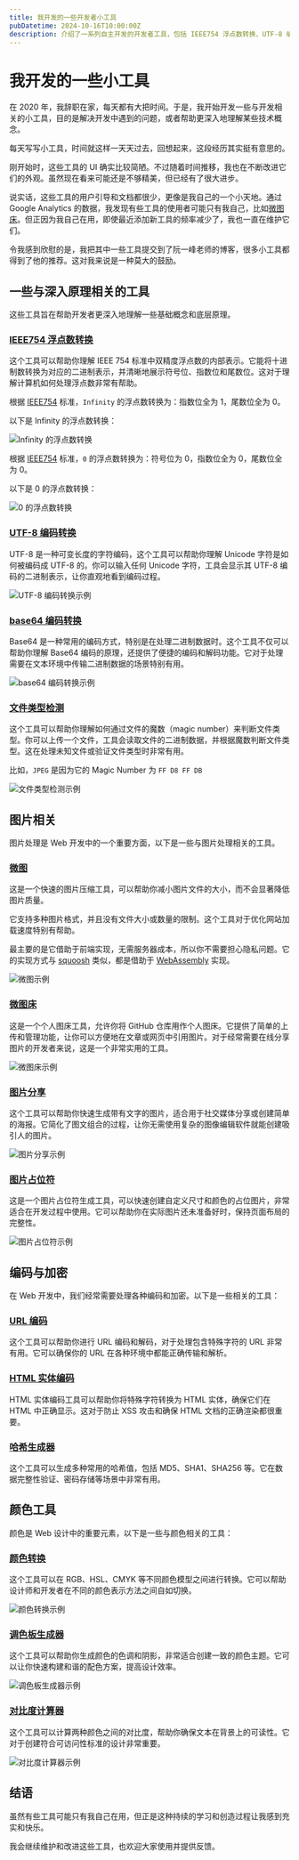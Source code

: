 ```yaml
---
title: 我开发的一些开发者小工具
pubDatetime: 2024-10-16T10:00:00Z
description: 介绍了一系列自主开发的开发者工具，包括 IEEE754 浮点数转换、UTF-8 编码转换、图片处理工具等，旨在解决开发中遇到的问题并深入理解技术概念。
---
```


# 我开发的一些小工具

在 2020 年，我辞职在家，每天都有大把时间。于是，我开始开发一些与开发相关的小工具，目的是解决开发中遇到的问题，或者帮助更深入地理解某些技术概念。

每天写写小工具，时间就这样一天天过去，回想起来，这段经历其实挺有意思的。

刚开始时，这些工具的 UI 确实比较简陋。不过随着时间推移，我也在不断改进它们的外观。虽然现在看来可能还是不够精美，但已经有了很大进步。

说实话，这些工具的用户引导和文档都很少，更像是我自己的一个小天地。通过 Google Analytics 的数据，我发现有些工具的使用者可能只有我自己，比如[微图床](https://devtool.tech/gallery)。但正因为我自己在用，即使最近添加新工具的频率减少了，我也一直在维护它们。

令我感到欣慰的是，我把其中一些工具提交到了阮一峰老师的博客，很多小工具都得到了他的推荐。这对我来说是一种莫大的鼓励。

## 一些与深入原理相关的工具

这些工具旨在帮助开发者更深入地理解一些基础概念和底层原理。

### [IEEE754 浮点数转换](https://devtool.tech/double-type)

这个工具可以帮助你理解 IEEE 754 标准中双精度浮点数的内部表示。它能将十进制数转换为对应的二进制表示，并清晰地展示符号位、指数位和尾数位。这对于理解计算机如何处理浮点数非常有帮助。

根据 [IEEE754](https://en.wikipedia.org/wiki/IEEE_754) 标准，`Infinity` 的浮点数转换为：指数位全为 1，尾数位全为 0。

以下是 Infinity 的浮点数转换：

![Infinity 的浮点数转换](https://static.shanyue.tech/images/24-10-13/clipboard-4215.a7ecb1.webp)

根据 [IEEE754](https://en.wikipedia.org/wiki/IEEE_754) 标准，`0` 的浮点数转换为：符号位为 0，指数位全为 0，尾数位全为 0。

以下是 0 的浮点数转换：

![0 的浮点数转换](https://static.shanyue.tech/images/24-10-13/clipboard-0806.71aa99.webp)

### [UTF-8 编码转换](https://devtool.tech/utf8)

UTF-8 是一种可变长度的字符编码，这个工具可以帮助你理解 Unicode 字符是如何被编码成 UTF-8 的。你可以输入任何 Unicode 字符，工具会显示其 UTF-8 编码的二进制表示，让你直观地看到编码过程。

![UTF-8 编码转换示例](https://static.shanyue.tech/images/24-10-16/clipboard-9015.e279b0.webp)

### [base64 编码转换](https://devtool.tech/base64)

Base64 是一种常用的编码方式，特别是在处理二进制数据时。这个工具不仅可以帮助你理解 Base64 编码的原理，还提供了便捷的编码和解码功能。它对于处理需要在文本环境中传输二进制数据的场景特别有用。

![base64 编码转换示例](https://static.shanyue.tech/images/24-10-16/clipboard-2684.f3dea6.webp)

### [文件类型检测](https://devtool.tech/filetype)

这个工具可以帮助你理解如何通过文件的魔数（magic number）来判断文件类型。你可以上传一个文件，工具会读取文件的二进制数据，并根据魔数判断文件类型。这在处理未知文件或验证文件类型时非常有用。

比如，`JPEG` 是因为它的 Magic Number 为 `FF D8 FF DB`

![文件类型检测示例](https://static.shanyue.tech/images/24-10-16/clipboard-4722.45bad5.webp)

## 图片相关

图片处理是 Web 开发中的一个重要方面，以下是一些与图片处理相关的工具。

### [微图](https://devtool.tech/tiny-image)

这是一个快速的图片压缩工具，可以帮助你减小图片文件的大小，而不会显著降低图片质量。

它支持多种图片格式，并且没有文件大小或数量的限制。这个工具对于优化网站加载速度特别有帮助。

最主要的是它借助于前端实现，无需服务器成本，所以你不需要担心隐私问题。它的实现方式与 [squoosh](https://squoosh.app/) 类似，都是借助于 [WebAssembly](https://webassembly.org/) 实现。

![微图示例](https://static.shanyue.tech/images/24-10-16/clipboard-5192.d4318d.webp)

### [微图床](https://devtool.tech/gallery)

这是一个个人图床工具，允许你将 GitHub 仓库用作个人图床。它提供了简单的上传和管理功能，让你可以方便地在文章或网页中引用图片。对于经常需要在线分享图片的开发者来说，这是一个非常实用的工具。

![微图床示例](https://static.shanyue.tech/images/24-10-16/clipboard-3754.4cf7fe.webp)

### [图片分享](https://devtool.tech/image-share)

这个工具可以帮助你快速生成带有文字的图片，适合用于社交媒体分享或创建简单的海报。它简化了图文组合的过程，让你无需使用复杂的图像编辑软件就能创建吸引人的图片。

![图片分享示例](https://static.shanyue.tech/images/24-10-16/clipboard-0477.a2915f.webp)

### [图片占位符](https://devtool.tech/placeholder)

这是一个图片占位符生成工具，可以快速创建自定义尺寸和颜色的占位图片，非常适合在开发过程中使用。它可以帮助你在实际图片还未准备好时，保持页面布局的完整性。

![图片占位符示例](https://static.shanyue.tech/images/24-10-16/clipboard-0895.d25b6d.webp)

## 编码与加密

在 Web 开发中，我们经常需要处理各种编码和加密。以下是一些相关的工具：

### [URL 编码](https://devtool.tech/url-encode)

这个工具可以帮助你进行 URL 编码和解码，对于处理包含特殊字符的 URL 非常有用。它可以确保你的 URL 在各种环境中都能正确传输和解析。

### [HTML 实体编码](https://devtool.tech/entity)

HTML 实体编码工具可以帮助你将特殊字符转换为 HTML 实体，确保它们在 HTML 中正确显示。这对于防止 XSS 攻击和确保 HTML 文档的正确渲染都很重要。

### [哈希生成器](https://devtool.tech/hash)

这个工具可以生成多种常用的哈希值，包括 MD5、SHA1、SHA256 等。它在数据完整性验证、密码存储等场景中非常有用。

## 颜色工具

颜色是 Web 设计中的重要元素，以下是一些与颜色相关的工具：

### [颜色转换](https://devtool.tech/color)

这个工具可以在 RGB、HSL、CMYK 等不同颜色模型之间进行转换。它可以帮助设计师和开发者在不同的颜色表示方法之间自如切换。

![颜色转换示例](https://static.shanyue.tech/images/24-10-16/clipboard-7410.0bff76.webp)

### [调色板生成器](https://devtool.tech/palette)

这个工具可以帮助你生成颜色的色调和阴影，非常适合创建一致的颜色主题。它可以让你快速构建和谐的配色方案，提高设计效率。

![调色板生成器示例](https://devtool.tech/api/placeholder/800/300)

### [对比度计算器](https://devtool.tech/contrast-ratio)

这个工具可以计算两种颜色之间的对比度，帮助你确保文本在背景上的可读性。它对于创建符合可访问性标准的设计非常重要。

![对比度计算器示例](https://static.shanyue.tech/images/24-10-16/clipboard-2432.3b8755.webp)

## 结语

虽然有些工具可能只有我自己在用，但正是这种持续的学习和创造过程让我感到充实和快乐。

我会继续维护和改进这些工具，也欢迎大家使用并提供反馈。

